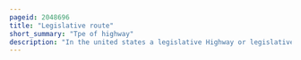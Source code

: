```yaml
---
pageid: 2048696
title: "Legislative route"
short_summary: "Tpe of highway"
description: "In the united states a legislative Highway or legislative Route is defined by a State Highway Law passed in the Legislature. The Numbering of such Highways may or may not correspond to the Numbers familiar to the Public as Part of the us. S. Highway, and Interstate Highway Systems. Legislative Routes may be composed of several such Roads, and conversely, State, U. S. , and Interstate Highways may be made up of several legislative Routes. In 1920 Minnesota also defined Highways in an Amendment to the Minnesota State Constitution and those Roads are known as constitutional Routes."
---
```

